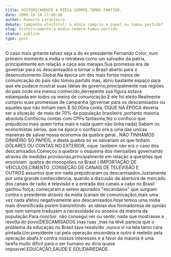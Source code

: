 ```yaml
---
title: HISTÓRICAMENTE A MÍDIA SEMPRE TOMOU PARTIDO.
date: 2006-10-18 21:00:00
author: Roberto Laranjeira
debate: Campanha eleitoral: a mídia cumpriu o papel ou tomou partido?
slug: historicamente-a-midia-sempre-tomou-partido
status: publish 
type: post
---
```


O caso mais gritante talvez seja a do ex presidente Fernando Color, num primeiro momento a midia o retratava como um salvador da patria, principalmente em relação a caça aos marajas.Sua promessa era de governar para os descamisados e tornar o Brasil aberto para o desenvolvimento Global.Na época um dos mais fortes meios de comunicação do país não tomou partido mas, abriu bastante espaço para que ele pudece mostrar suas idéias de governo,principalmente nas regiões do pais onde era menos conhecido,derrepente sua figura estava estampada em todos os meios de comunicação.E ele foi eleito.Realmente cumpriu suas promessas de campanha (governar para os descamisados ou aqueles que não tinham nem $ 50,00na conta, OQUE NA ÉPOCA deveria ser a situação  de mais de 70% da população brasileira ,portanto maioria absoluta.Confiscou contas com CPFs fantasma,fez o confisco que prejudicou mais quem tinha mais e nada quem não tinha nada).Sabem os economistas sérios, que na época o confisco era a uma das unicas maneiras de salvar nossa economia da quebra geral , NÃO TINHAMOS DINHEIRO SÓ PAPÉIS, e desta quebra só se salvariam os que tinham DÓLARES OU CONTAS NO EXTERIOR, oque  tambem não era o caso dos descamisados.Começou a quebrar o esquema dos mensalões governando atravez de medidas provisorias,principalmente em relação a questões que envolviam  quebra de monopolios no Brasil ( IMPORTAÇÃO DE VEICULOS,CIMENTO ,CONSEÇÃO DE CANAIS DE TELEVISÃO E OUTROS assuntos que em nada prejudicaram os descamisados.Justamente por uma grande conhecidencia, quando a discusão da abertura de mercado dos canais de radio e televisão e a entrada dos canais a cabo no Brasil ganhou força, começaram a serem apurados "escandalos" que surgiam contra o presidente atravez da midia (canais de comunicação),mais uma vez nada afetou negativamente aos descamisados.Hoje temos uma midia mais diversificada porem transmitindo  as ideias dos formadoresa de opnião que nem sempre traduzem a necessidade ou anseios da maioria da população.Para concluir  não consegui ver ou sentir, nada que mostrasse a revolta do povo(DESCAMISADOS )nas ruas ,mas na têvê parecia que o problema da educação no Brasil tava resolvido ,nunca vi na tela tanto cara pintada.Um presidente cai pela operação encendeia e outro é reeleito pela operação abafa.Ir contra nossos interesses e a favor da maioria é uma tarefa muito dificil para o ser humano eu diria quase imposivel.EDUCAÇÃO,SAUDE E SOLIDARIEDADE.


